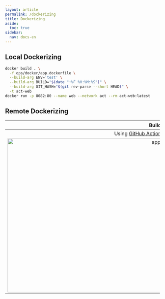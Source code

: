 ```yaml
---
layout: article
permalink: /dockerizing
title: Dockerizing
aside:
  toc: true
sidebar:
  nav: docs-en
---
```


## Local Dockerizing

```bash
docker build . \
  -f ops/docker/app.dockerfile \
  --build-arg ENV='test' \
  --build-arg BUILD="$(date "+%F %H:%M:%S")" \
  --build-arg GIT_HASH="$(git rev-parse --short HEAD)" \
  -t act-web
docker run -p 8082:80 --name web --network act --rm act-web:latest
```

## Remote Dockerizing

|                                                                      Build | Registry                                                                                                          |
| -------------------------------------------------------------------------: | :---------------------------------------------------------------------------------------------------------------- |
| Using [GitHub Action](https://github.com/niehaitao/activities-web/actions) | [`ghcr.io/pop-cloud/activities-web`](https://github.com/orgs/pop-cloud/packages/container/package/activities-web) |
|         <img src="images/ci-docker-github-action.png" alt="app"  width="500"> | <img src="images/ci-docker-registry.png" alt="app"  width="500">                                                     |
